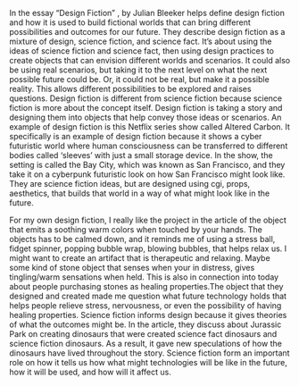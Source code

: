   In the essay “Design Fiction” , by Julian Bleeker helps define design fiction and how it is used to build fictional worlds that can bring different possibilities and outcomes for our future. They describe design fiction as a mixture of design, science fiction, and science fact. It’s about using the ideas of science fiction and science fact, then using design practices to create objects that can envision different worlds and scenarios. It could also be using real scenarios, but taking it to the next level on what the next possible future could be. Or, it could not be real, but make it a possible reality. This allows different possibilities to be explored and raises questions. Design fiction is different from science fiction because science fiction is more about the concept itself.  Design fiction is taking a story and designing them into objects that help convey those ideas or scenarios. An example of design fiction is this Netflix series show called Altered Carbon. It specifically is an example of design fiction because it shows a cyber futuristic world where human consciousness can be transferred to different bodies called ‘sleeves’ with just a small storage device. In the show, the setting is called the Bay City, which was known as San Francisco, and they take it on a cyberpunk futuristic look on how San Francisco might look like. They are science fiction ideas, but are designed using cgi, props, aesthetics, that builds that world in a way of what might look like in the future.

  For my own design fiction, I really like the project in the article of the object that emits a soothing warm colors when touched by your hands. The objects has to be calmed down, and it reminds me of using a stress ball, fidget spinner, popping bubble wrap, blowing bubbles, that helps relax us. I might want to create an artifact that is therapeutic and relaxing. Maybe some kind of stone object that senses when your in distress, gives tingling/warm sensations when held. This is also in connection into today about people purchasing stones as healing properties.The object that they designed and created made me question what future technology holds that helps people relieve stress, nervousness, or even the possibility of having healing properties. Science fiction informs design because it gives theories of what the outcomes might be. In the article, they discuss about Jurassic Park on creating dinosaurs that were created science fact dinosaurs and science fiction dinosaurs. As a result, it gave new speculations of how the dinosaurs have lived throughout the story. Science fiction form an important role on how it tells us how what might technologies will be like in the future, how it will be used, and how will it affect us.
